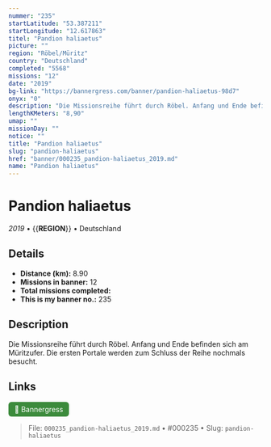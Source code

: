 ```yaml
---
nummer: "235"
startLatitude: "53.387211"
startLongitude: "12.617863"
titel: "Pandion haliaetus"
picture: ""
region: "Röbel/Müritz"
country: "Deutschland"
completed: "5568"
missions: "12"
date: "2019"
bg-link: "https://bannergress.com/banner/pandion-haliaetus-98d7"
onyx: "0"
description: "Die Missionsreihe führt durch Röbel. Anfang und Ende befinden sich am Müritzufer. Die ersten Portale werden zum Schluss der Reihe nochmals besucht."
lengthKMeters: "8,90"
umap: ""
missionDay: ""
notice: ""
title: "Pandion haliaetus"
slug: "pandion-haliaetus"
href: "banner/000235_pandion-haliaetus_2019.md"
name: "Pandion haliaetus"
---
```

# Pandion haliaetus

*2019* • {{__REGION__}} • Deutschland





## Details
- **Distance (km):** 8.90
- **Missions in banner:** 12
- **Total missions completed:** 
- **This is my banner no.:** 235



## Description
Die Missionsreihe führt durch Röbel. Anfang und Ende befinden sich am Müritzufer. Die ersten Portale werden zum Schluss der Reihe nochmals besucht.



## Links
<a href="https://bannergress.com/banner/pandion-haliaetus-98d7" target="_blank" style="display:inline-block;margin-right:8px;padding:6px 12px;background:#3c8b3c;color:#fff;text-decoration:none;border-radius:6px;">🔗 Bannergress</a>



> File: `000235_pandion-haliaetus_2019.md` • #000235 • Slug: `pandion-haliaetus`
